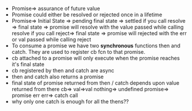 * Promise=> assurance of future value
* Promise could either be resolved or rejected once in a lifetime
* Promise=>
    Initial State => pending 
    final state => settled
        if you call resolve => final state => promise will resolve with the value passed while calling resolve
        if you call reject=> final state => promise will rejected with the err or val passed while calling reject
* To consume a promise we have two **synchronous** functions then and catch.
They are used to register cb fcn to that promise.
* cb attached to a promise will only execute when the promise reaches it's final state 
* cb registered by then and catch are async
* then and catch also returns a promise
* final state of promise returned from then / catch depends upon value returned from there cb=> 
                    val=>val
                    nothing=> undefined
                    promise=> promise
                    err
                        err=> catch call
* why only one catch is enough for all the thens??  